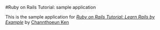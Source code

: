#Ruby on Rails Tutorial: sample application

This is the sample application for [*Ruby on Rails Tutorial: Learn Rails by Example*](http://railstutorial.org) by [Channthoeun Ken](http://channthoeun.com)
